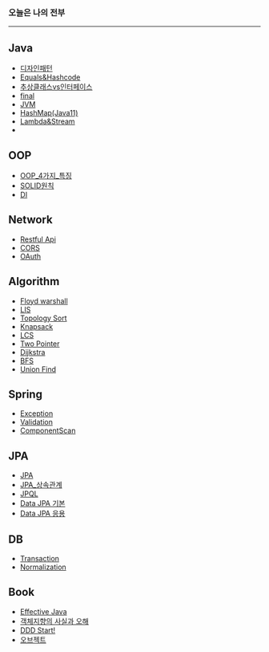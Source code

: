 
### 오늘은 나의 전부
---
<!-- https://raw.githubusercontent.com/dyparkkk/TIL/main/Java/img/hashmap00.png
-->

## Java

- [디자인패턴](https://github.com/dyparkkk/TIL/blob/main/Java/디자인패턴.md)
- [Equals&Hashcode](https://github.com/dyparkkk/TIL/blob/main/Java/Equals&Hashcode.md)
- [추상클래스vs인터페이스](https://github.com/dyparkkk/TIL/blob/main/Java/추상클래스vs인터페이스.md)
- [final](https://github.com/dyparkkk/TIL/blob/main/Java/final.md)
- [JVM](https://github.com/dyparkkk/TIL/blob/main/Java/JVM.md)
- [HashMap(Java11)](https://github.com/dyparkkk/TIL/blob/main/Java/HashMap(Java11).md)
- [Lambda&Stream](https://github.com/dyparkkk/TIL/blob/main/Java/Lambda&Stream.md)
- 

## OOP

- [OOP_4가지_특징](https://github.com/dyparkkk/TIL/blob/main/OOP/OOP_4%EA%B0%80%EC%A7%80_%ED%8A%B9%EC%A7%95.md)
- [SOLID원칙](https://github.com/dyparkkk/TIL/blob/main/OOP/SOLID%EC%9B%90%EC%B9%99.md)
- [DI](https://github.com/dyparkkk/TIL/blob/main/OOP/DI.md)

## Network

- [Restful Api](https://github.com/dyparkkk/TIL/blob/main/Network/RestfulApi.md)
- [CORS](https://github.com/dyparkkk/TIL/blob/main/Network/CORS.md)
- [OAuth](https://github.com/dyparkkk/TIL/blob/main/Network/OAuth.md)

## Algorithm

- [Floyd warshall](https://github.com/dyparkkk/TIL/blob/main/algorithm/FloydWarshall.md)
- [LIS](https://github.com/dyparkkk/TIL/blob/main/algorithm/LIS.md)
- [Topology Sort](https://github.com/dyparkkk/TIL/blob/main/algorithm/Topology_Sort.md)
- [Knapsack](https://github.com/dyparkkk/TIL/blob/main/algorithm/Knapsack.md)
- [LCS](https://github.com/dyparkkk/TIL/blob/main/algorithm/LCS.md)
- [Two Pointer](https://github.com/dyparkkk/TIL/blob/main/algorithm/Two_Pointer.md)
- [Dijkstra](https://github.com/dyparkkk/TIL/blob/main/algorithm/Dijkstra.md)
- [BFS](https://github.com/dyparkkk/TIL/blob/main/algorithm/BFS.md)
- [Union Find](https://github.com/dyparkkk/TIL/blob/main/algorithm/Union_Find.md)

## Spring

- [Exception](https://github.com/dyparkkk/TIL/blob/main/spring/Exception.md)
- [Validation](https://github.com/dyparkkk/TIL/blob/main/spring/Validation.md)
- [ComponentScan](https://github.com/dyparkkk/TIL/blob/main/spring/ComponentScan.md)

## JPA

- [JPA](https://github.com/dyparkkk/TIL/blob/main/spring/JPA.md)
- [JPA_상속관계](https://github.com/dyparkkk/TIL/blob/main/spring/jpa_%EC%83%81%EC%86%8D%EA%B4%80%EA%B3%84.md)
- [JPQL](https://github.com/dyparkkk/TIL/blob/main/spring/JPQL.md)
- [Data JPA 기본](https://github.com/dyparkkk/TIL/blob/main/spring/Data_JPA01.md)
- [Data JPA 응용](https://github.com/dyparkkk/TIL/blob/main/spring/Data_JPA02.md)

## DB

- [Transaction](https://github.com/dyparkkk/TIL/blob/main/DB/Transaction.md)
- [Normalization](https://github.com/dyparkkk/TIL/blob/main/DB/DB_Normalization.md)

## Book

- [Effective Java](https://github.com/dyparkkk/TIL/blob/main/book/effective_Java.md)
- [객체지향의 사실과 오해](https://github.com/dyparkkk/TIL/blob/main/book/객체지향의_사실과_오해.md)
- [DDD Start!](https://github.com/dyparkkk/TIL/blob/main/book/DDD_Start!/DDD_Start!.md)
- [오브젝트](https://github.com/dyparkkk/TIL/blob/main/book/Objects/readMe.md)
 
